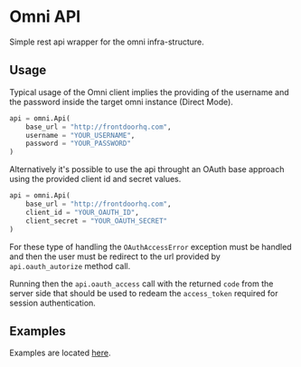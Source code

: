 # Omni API

Simple rest api wrapper for the omni infra-structure.

## Usage

Typical usage of the Omni client implies the providing of the username and the
password inside the target omni instance (Direct Mode).

```python
api = omni.Api(
    base_url = "http://frontdoorhq.com",
    username = "YOUR_USERNAME",
    password = "YOUR_PASSWORD"
)
```

Alternatively it's possible to use the api throught an OAuth base approach using
the provided client id and secret values.

```python
api = omni.Api(
    base_url = "http://frontdoorhq.com",
    client_id = "YOUR_OAUTH_ID",
    client_secret = "YOUR_OAUTH_SECRET"
)
```

For these type of handling the `OAuthAccessError` exception must be handled and then
the user must be redirect to the url provided by `api.oauth_autorize` method call.

Running then the `api.oauth_access` call with the returned `code` from the server side
that should be used to redeam the `access_token` required for session authentication.

## Examples

Examples are located [here](src/examples).
